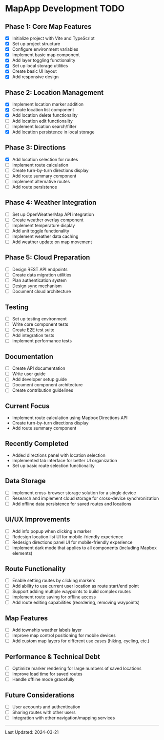 # MapApp Development TODO

## Phase 1: Core Map Features
- [x] Initialize project with Vite and TypeScript
- [x] Set up project structure
- [x] Configure environment variables
- [x] Implement basic map component
- [x] Add layer toggling functionality
- [x] Set up local storage utilities
- [x] Create basic UI layout
- [x] Add responsive design

## Phase 2: Location Management
- [x] Implement location marker addition
- [x] Create location list component
- [x] Add location delete functionality
- [ ] Add location edit functionality
- [ ] Implement location search/filter
- [x] Add location persistence in local storage

## Phase 3: Directions
- [x] Add location selection for routes
- [ ] Implement route calculation
- [ ] Create turn-by-turn directions display
- [ ] Add route summary component
- [ ] Implement alternative routes
- [ ] Add route persistence

## Phase 4: Weather Integration
- [ ] Set up OpenWeatherMap API integration
- [ ] Create weather overlay component
- [ ] Implement temperature display
- [ ] Add unit toggle functionality
- [ ] Implement weather data caching
- [ ] Add weather update on map movement

## Phase 5: Cloud Preparation
- [ ] Design REST API endpoints
- [ ] Create data migration utilities
- [ ] Plan authentication system
- [ ] Design sync mechanism
- [ ] Document cloud architecture

## Testing
- [ ] Set up testing environment
- [ ] Write core component tests
- [ ] Create E2E test suite
- [ ] Add integration tests
- [ ] Implement performance tests

## Documentation
- [ ] Create API documentation
- [ ] Write user guide
- [ ] Add developer setup guide
- [ ] Document component architecture
- [ ] Create contribution guidelines

## Current Focus
- Implement route calculation using Mapbox Directions API
- Create turn-by-turn directions display
- Add route summary component

## Recently Completed
- Added directions panel with location selection
- Implemented tab interface for better UI organization
- Set up basic route selection functionality

## Data Storage
- [ ] Implement cross-browser storage solution for a single device
- [ ] Research and implement cloud storage for cross-device synchronization
- [ ] Add offline data persistence for saved routes and locations

## UI/UX Improvements
- [ ] Add info popup when clicking a marker
- [ ] Redesign location list UI for mobile-friendly experience
- [ ] Redesign directions panel UI for mobile-friendly experience
- [ ] Implement dark mode that applies to all components (including Mapbox elements)

## Route Functionality
- [ ] Enable setting routes by clicking markers
- [ ] Add ability to use current user location as route start/end point
- [ ] Support adding multiple waypoints to build complex routes
- [ ] Implement route saving for offline access
- [ ] Add route editing capabilities (reordering, removing waypoints)

## Map Features
- [ ] Add township weather labels layer
- [ ] Improve map control positioning for mobile devices
- [ ] Add custom map layers for different use cases (hiking, cycling, etc.)

## Performance & Technical Debt
- [ ] Optimize marker rendering for large numbers of saved locations
- [ ] Improve load time for saved routes
- [ ] Handle offline mode gracefully

## Future Considerations
- [ ] User accounts and authentication
- [ ] Sharing routes with other users
- [ ] Integration with other navigation/mapping services

---
Last Updated: 2024-03-21 